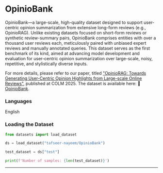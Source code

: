 # OpinioBank

OpinioBank—a large-scale, high-quality dataset designed to support user-centric opinion summarization from extensive long-form reviews (e.g., OpinioRAG). Unlike existing datasets focused on short-form reviews or synthetic review-summary pairs, OpinioBank comprises entities with over a thousand user reviews each, meticulously paired with unbiased expert reviews and manually annotated queries. This dataset serves as the first benchmark of its kind, aimed at advancing model development and evaluation for user-centric opinion summarization over large-scale, noisy, repetitive, and stylistically diverse inputs. 


For more details, please refer to our paper, titled ["OpinioRAG: Towards Generating User-Centric Opinion Highlights from Large-scale Online Reviews"](https://arxiv.org/abs/2509.00285), published at COLM 2025. The dataset is available here: 🤗 [OpinioBank](https://huggingface.co/datasets/tafseer-nayeem/OpinioBank).


### Languages

English

### Loading the Dataset

```python
from datasets import load_dataset

ds = load_dataset("tafseer-nayeem/OpinioBank")

test_dataset = ds["test"]

print(f'Number of samples: {len(test_dataset)}')

```

---
